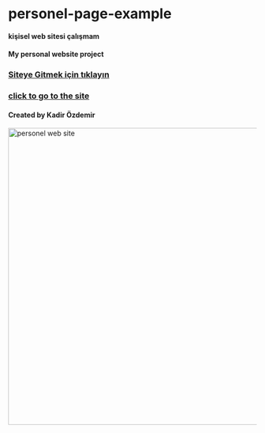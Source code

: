 # personel-page-example

#### kişisel web sitesi çalışmam

#### My personal website project

### [Siteye Gitmek için tıklayın](https://kadirozdemir00.netlify.app/)
### [click to go to the site](https://kadirozdemir00.netlify.app/)

#### Created by Kadir Özdemir

<img src="https://i.hizliresim.com/l6h3nme.png"  width="600px" alt="personel web site" target="_blank" />
